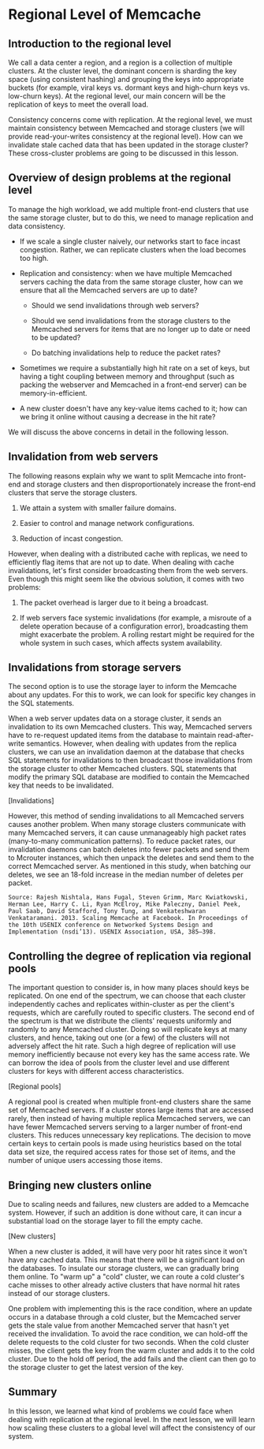 # Regional Level of Memcache
## Introduction to the regional level
We call a data center a region, and a region is a collection of multiple clusters. At the cluster level, the dominant concern is sharding the key space (using consistent hashing) and grouping the keys into appropriate buckets (for example, viral keys vs. dormant keys and high-churn keys vs. low-churn keys). At the regional level, our main concern will be the replication of keys to meet the overall load.

Consistency concerns come with replication. At the regional level, we must maintain consistency between Memcached and storage clusters (we will provide read-your-writes consistency at the regional level). How can we invalidate stale cached data that has been updated in the storage cluster? These cross-cluster problems are going to be discussed in this lesson.


## Overview of design problems at the regional level
To manage the high workload, we add multiple front-end clusters that use the same storage cluster, but to do this, we need to manage replication and data consistency.

- If we scale a single cluster naively, our networks start to face incast congestion. Rather, we can replicate clusters when the load becomes too high.

- Replication and consistency: when we have multiple Memcached servers caching the data from the same storage cluster, how can we ensure that all the Memcached servers are up to date?

  - Should we send invalidations through web servers?

  - Should we send invalidations from the storage clusters to the Memcached servers for items that are no longer up to date or need to be updated?

  - Do batching invalidations help to reduce the packet rates?

- Sometimes we require a substantially high hit rate on a set of keys, but having a tight coupling between memory and throughput (such as packing the webserver and Memcached in a front-end server) can be memory-in-efficient.

- A new cluster doesn't have any key-value items cached to it; how can we bring it online without causing a decrease in the hit rate?

We will discuss the above concerns in detail in the following lesson.

## Invalidation from web servers
The following reasons explain why we want to split Memcache into front-end and storage clusters and then disproportionately increase the front-end clusters that serve the storage clusters.

1. We attain a system with smaller failure domains.

2. Easier to control and manage network configurations.

3. Reduction of incast congestion.

However, when dealing with a distributed cache with replicas, we need to efficiently flag items that are not up to date. When dealing with cache invalidations, let's first consider broadcasting them from the web servers. Even though this might seem like the obvious solution, it comes with two problems:

1. The packet overhead is larger due to it being a broadcast.

2. If web servers face systemic invalidations (for example, a misroute of a delete operation because of a configuration error), broadcasting them might exacerbate the problem. A rolling restart might be required for the whole system in such cases, which affects system availability.


## Invalidations from storage servers
The second option is to use the storage layer to inform the Memcache about any updates. For this to work, we can look for specific key changes in the SQL statements.

When a web server updates data on a storage cluster, it sends an invalidation to its own Memcached clusters. This way, Memcached servers have to re-request updated items from the database to maintain read-after-write semantics. However, when dealing with updates from the replica clusters, we can use an invalidation daemon at the database that checks SQL statements for invalidations to then broadcast those invalidations from the storage cluster to other Memcached clusters. SQL statements that modify the primary SQL database are modified to contain the Memcached key that needs to be invalidated.

[Invalidations]


However, this method of sending invalidations to all Memcached servers causes another problem. When many storage clusters communicate with many Memcached servers, it can cause unmanageably high packet rates (many-to-many communication patterns). To reduce packet rates, our invalidation daemons can batch deletes into fewer packets and send them to Mcrouter instances, which then unpack the deletes and send them to the correct Memcached server. As mentioned in this study, when batching our deletes, we see an 18-fold increase in the median number of deletes per packet.
```
Source: Rajesh Nishtala, Hans Fugal, Steven Grimm, Marc Kwiatkowski, Herman Lee, Harry C. Li, Ryan McElroy, Mike Paleczny, Daniel Peek, Paul Saab, David Stafford, Tony Tung, and Venkateshwaran Venkataramani. 2013. Scaling Memcache at Facebook. In Proceedings of the 10th USENIX conference on Networked Systems Design and Implementation (nsdi’13). USENIX Association, USA, 385–398.
```


## Controlling the degree of replication via regional pools
The important question to consider is, in how many places should keys be replicated. On one end of the spectrum, we can choose that each cluster independently caches and replicates within-cluster as per the client's requests, which are carefully routed to specific clusters. The second end of the spectrum is that we distribute the clients' requests uniformly and randomly to any Memcached cluster. Doing so will replicate keys at many clusters, and hence, taking out one (or a few) of the clusters will not adversely affect the hit rate. Such a high degree of replication will use memory inefficiently because not every key has the same access rate. We can borrow the idea of pools from the cluster level and use different clusters for keys with different access characteristics.

[Regional pools]

A regional pool is created when multiple front-end clusters share the same set of Memcached servers. If a cluster stores large items that are accessed rarely, then instead of having multiple replica Memcached servers, we can have fewer Memcached servers serving to a larger number of front-end clusters. This reduces unnecessary key replications. The decision to move certain keys to certain pools is made using heuristics based on the total data set size, the required access rates for those set of items, and the number of unique users accessing those items.

## Bringing new clusters online
Due to scaling needs and failures, new clusters are added to a Memcache system. However, if such an addition is done without care, it can incur a substantial load on the storage layer to fill the empty cache.

[New clusters]

When a new cluster is added, it will have very poor hit rates since it won't have any cached data. This means that there will be a significant load on the databases. To insulate our storage clusters, we can gradually bring them online. To "warm up" a "cold" cluster, we can route a cold cluster's cache misses to other already active clusters that have normal hit rates instead of our storage clusters.

One problem with implementing this is the race condition, where an update occurs in a database through a cold cluster, but the Memcached server gets the stale value from another Memcached server that hasn't yet received the invalidation. To avoid the race condition, we can hold-off the delete requests to the cold cluster for two seconds. When the cold cluster misses, the client gets the key from the warm cluster and adds it to the cold cluster. Due to the hold off period, the add fails and the client can then go to the storage cluster to get the latest version of the key.

## Summary
In this lesson, we learned what kind of problems we could face when dealing with replication at the regional level. In the next lesson, we will learn how scaling these clusters to a global level will affect the consistency of our system.

